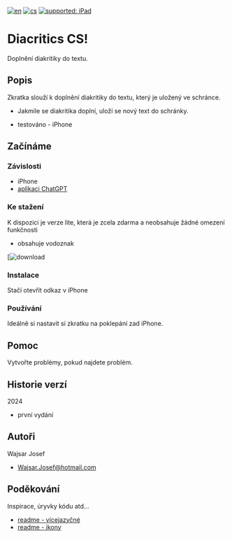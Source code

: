 [![en](https://img.shields.io/badge/lang-en-red.svg)](https://github.com/PepikVaio/Diacritics_CS/tree/main)
[![cs](https://img.shields.io/badge/lang-cs-springgreen.svg)](https://github.com/PepikVaio/Diacritics_CS/blob/main/.github/README.cs.md)
[![supported: iPad](https://img.shields.io/badge/iPhone-supported-blueviolet)](https://www.apple.com/cz/iphone/)



# Diacritics CS!

Doplnění diakritiky do textu.



## Popis

Zkratka slouží k doplnění diakritiky do textu, který je uložený ve schránce.
* Jakmile se diakritika doplní, uloží se nový text do schránky. 

* testováno - iPhone


## Začínáme

### Závislosti

* iPhone
* [aplikaci ChatGPT](https://apps.apple.com/cz/app/chatgpt/id6448311069?l=cs)


### Ke stažení
K dispozici je verze lite, která je zcela zdarma a neobsahuje žádné omezení funkčnosti
* obsahuje vodoznak

[![download](https://www.icloud.com/shortcuts/f82e9e8251fb444c8f545882b52969b2)


### Instalace
Stačí otevřít odkaz v iPhone


### Používání
Ideálně si nastavit si zkratku na poklepání zad iPhone.


## Pomoc
Vytvořte problémy, pokud najdete problém.


## Historie verzí

2024
* první vydání


## Autoři

Wajsar Josef
* Wajsar.Josef@hotmail.com


## Poděkování

Inspirace, úryvky kódu atd...
* [readme - vícejazyčné](https://github.com/jonatasemidio/multilanguage-readme-pattern)
* [readme - ikony](https://www.etsy.com/?ref=lgo)
